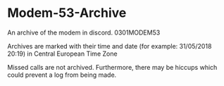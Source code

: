 # Modem-53-Archive
An archive of the modem in discord. 0301MODEM53

Archives are marked with their time and date (for example: 31/05/2018 20:19) in Central European Time Zone

Missed calls are not archived. Furthermore, there may be hiccups which could prevent a log from being made.
